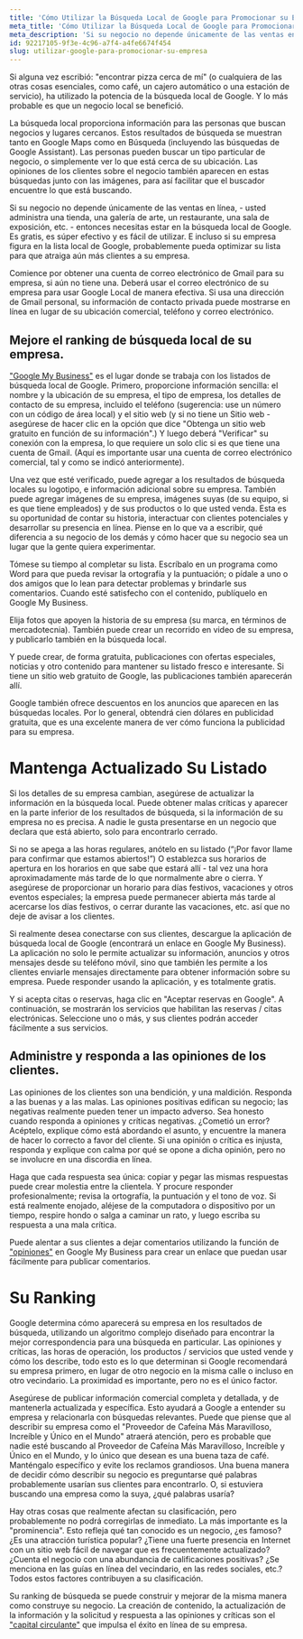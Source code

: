 ```yaml
---
title: 'Cómo Utilizar la Búsqueda Local de Google para Promocionar su Empresa'
meta_title: 'Cómo Utilizar la Búsqueda Local de Google para Promocionar su Empresa'
meta_description: 'Si su negocio no depende únicamente de las ventas en línea, - usted administra una tienda, una galería de arte, un restaurante, una sala de exposición, etc. - entonces necesitas estar en la búsqueda local de Google.'
id: 92217105-9f3e-4c96-a7f4-a4fe6674f454
slug: utilizar-google-para-promocionar-su-empresa
---
```

Si alguna vez escribió: "encontrar pizza cerca de mí" (o cualquiera de las otras cosas esenciales, como café, un cajero automático o una estación de servicio), ha utilizado la potencia de la búsqueda local de Google. Y lo más probable es que un negocio local se benefició.

La búsqueda local proporciona información para las personas que buscan negocios y lugares cercanos. Estos resultados de búsqueda se muestran tanto en Google Maps como en Búsqueda (incluyendo las búsquedas de Google Assistant). Las personas pueden buscar un tipo particular de negocio, o simplemente ver lo que está cerca de su ubicación. Las opiniones de los clientes sobre el negocio también aparecen en estas búsquedas junto con las imágenes, para así facilitar que el buscador encuentre lo que está buscando. 

Si su negocio no depende únicamente de las ventas en línea, - usted administra una tienda, una galería de arte, un restaurante, una sala de exposición, etc. - entonces necesitas estar en la búsqueda local de Google. Es gratis, es súper efectivo y es fácil de utilizar. E incluso si su empresa figura en la lista local de Google, probablemente pueda optimizar su lista para que atraiga aún más clientes a su empresa. 

Comience por obtener una cuenta de correo electrónico de Gmail para su empresa, si aún no tiene una. Deberá usar el correo electrónico de su empresa para usar Google Local de manera efectiva. Si usa una dirección de Gmail personal, su información de contacto privada puede mostrarse en línea en lugar de su ubicación comercial, teléfono y correo electrónico.

## Mejore el ranking de búsqueda local de su empresa.

["Google My Business"]( https://www.google.com/business/) es el lugar donde se trabaja con los listados de búsqueda local de Google.  Primero, proporcione información sencilla: el nombre y la ubicación de su empresa, el tipo de empresa, los detalles de contacto de su empresa, incluido el teléfono (sugerencia: use un número con un código de área local) y el sitio web (y si no tiene un Sitio web - asegúrese de hacer clic en la opción que dice "Obtenga un sitio web gratuito en función de su información".) Y luego deberá "Verificar" su conexión con la empresa, lo que requiere un solo clic si es que tiene una cuenta de Gmail.  (Aquí es importante usar una cuenta de correo electrónico comercial, tal y como se indicó anteriormente).

Una vez que esté verificado, puede agregar a los resultados de búsqueda locales su logotipo, e información adicional sobre su empresa.  También puede agregar imágenes de su empresa, imágenes suyas (de su equipo, si es que tiene empleados) y de sus productos o lo que usted venda. Esta es su oportunidad de contar su historia, interactuar con clientes potenciales y desarrollar su presencia en línea. Piense en lo que va a escribir, qué diferencia a su negocio de los demás y cómo hacer que su negocio sea un lugar que la gente quiera experimentar. 

Tómese su tiempo al completar su lista. Escríbalo en un programa como Word para que pueda revisar la ortografía y la puntuación; o pídale a uno o dos amigos que lo lean para detectar problemas y brindarle sus comentarios. Cuando esté satisfecho con el contenido, publíquelo en Google My Business. 

Elija fotos que apoyen la historia de su empresa (su marca, en términos de mercadotecnia). También puede crear un recorrido en video de su empresa, y publicarlo también en la búsqueda local. 

Y puede crear, de forma gratuita, publicaciones con ofertas especiales, noticias y otro contenido para mantener su listado fresco e interesante. Si tiene un sitio web gratuito de Google, las publicaciones también aparecerán allí.

Google también ofrece descuentos en los anuncios que aparecen en las búsquedas locales. Por lo general, obtendrá cien dólares en publicidad gratuita, que es una excelente manera de ver cómo funciona la publicidad para su empresa. 

# Mantenga Actualizado Su Listado 

Si los detalles de su empresa cambian, asegúrese de actualizar la información en la búsqueda local. Puede obtener malas críticas y aparecer en la parte inferior de los resultados de búsqueda, si la información de su empresa no es precisa. A nadie le gusta presentarse en un negocio que declara que está abierto, solo para encontrarlo cerrado. 

Si no se apega a las horas regulares, anótelo en su listado (“¡Por favor llame para confirmar que estamos abiertos!”) O establezca sus horarios de apertura en los horarios en que sabe que estará allí - tal vez una hora aproximadamente más tarde de lo que normalmente abre o cierra. Y asegúrese de proporcionar un horario para días festivos, vacaciones y otros eventos especiales; la empresa puede permanecer abierta más tarde al acercarse los días festivos, o cerrar durante las vacaciones, etc. así que no deje de avisar a los clientes.

Si realmente desea conectarse con sus clientes, descargue la aplicación de búsqueda local de Google (encontrará un enlace en Google My Business). La aplicación no solo le permite actualizar su información, anuncios y otros mensajes desde su teléfono móvil, sino que también les permite a los clientes enviarle mensajes directamente para obtener información sobre su empresa. Puede responder usando la aplicación, y es totalmente gratis. 

Y si acepta citas o reservas, haga clic en "Aceptar reservas en Google". A continuación, se mostrarán los servicios que habilitan las reservas / citas electrónicas. Seleccione uno o más, y sus clientes podrán acceder fácilmente a sus servicios.

## Administre y responda a las opiniones de los clientes.

Las opiniones de los clientes son una bendición, y una maldición. Responda a las buenas y a las malas. Las opiniones positivas edifican su negocio; las negativas realmente pueden tener un impacto adverso. Sea honesto cuando responda a opiniones y críticas negativas. ¿Cometió un error? Acéptelo, explique cómo está abordando el asunto, y encuentre la manera de hacer lo correcto a favor del cliente. Si una opinión o crítica es injusta, responda y explique con calma por qué se opone a dicha opinión, pero no se involucre en una discordia en línea.

Haga que cada respuesta sea única: copiar y pegar las mismas respuestas puede crear molestia entre la clientela.  Y procure responder profesionalmente; revisa la ortografía, la puntuación y el tono de voz. Si está realmente enojado, aléjese de la computadora o dispositivo por un tiempo, respire hondo o salga a caminar un rato, y luego escriba su respuesta a una mala crítica.

Puede alentar a sus clientes a dejar comentarios utilizando la función de ["opiniones"]( https://support.google.com/business/answer/7035772?hl=en) en Google My Business para crear un enlace que puedan usar fácilmente para publicar comentarios.

# Su Ranking

Google determina cómo aparecerá su empresa en los resultados de búsqueda, utilizando un algoritmo complejo diseñado para encontrar la mejor correspondencia para una búsqueda en particular. Las opiniones y críticas, las horas de operación, los productos / servicios que usted vende y cómo los describe, todo esto es lo que determinan si Google recomendará su empresa primero, en lugar de otro negocio en la misma calle o incluso en otro vecindario. La proximidad es importante, pero no es el único factor. 

Asegúrese de publicar información comercial completa y detallada, y de mantenerla actualizada y específica. Esto ayudará a Google a entender su empresa y relacionarla con búsquedas relevantes. Puede que piense que al describir su empresa como el "Proveedor de Cafeína Más Maravilloso, Increíble y Único en el Mundo" atraerá atención, pero es probable que nadie esté buscando al Proveedor de Cafeína Más Maravilloso, Increíble y Único en el Mundo, y lo único que desean es una buena taza de café. Manténgalo específico y evite los reclamos grandiosos. Una buena manera de decidir cómo describir su negocio es preguntarse qué palabras probablemente usarían sus clientes para encontrarlo. O, si estuviera buscando una empresa como la suya, ¿qué palabras usaría? 

Hay otras cosas que realmente afectan su clasificación, pero probablemente no podrá corregirlas de inmediato. La más importante es la "prominencia". Esto refleja qué tan conocido es un negocio, ¿es famoso? ¿Es una atracción turística popular? ¿Tiene una fuerte presencia en Internet con un sitio web fácil de navegar que es frecuentemente actualizado?  ¿Cuenta el negocio con una abundancia de calificaciones positivas? ¿Se menciona en las guías en línea del vecindario, en las redes sociales, etc.? Todos estos factores contribuyen a su clasificación.

Su ranking de búsqueda se puede construir y mejorar de la misma manera como construye su negocio. La creación de contenido, la actualización de la información y la solicitud y respuesta a las opiniones y críticas son el ["capital circulante"](https://www.oneparkfinancial.com/es/) que impulsa el éxito en línea de su empresa.